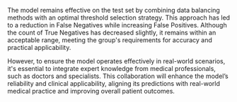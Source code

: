 The model remains effective on the test set by combining data balancing methods with an optimal threshold selection strategy. This approach has led to a reduction in False Negatives while increasing False Positives. Although the count of True Negatives has decreased slightly, it remains within an acceptable range, meeting the group's requirements for accuracy and practical applicability.

However, to ensure the model operates effectively in real-world scenarios, it's essential to integrate expert knowledge from medical professionals, such as doctors and specialists. This collaboration will enhance the model’s reliability and clinical applicability, aligning its predictions with real-world medical practice and improving overall patient outcomes.
